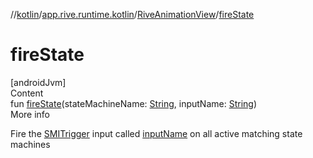 //[kotlin](../../../index.md)/[app.rive.runtime.kotlin](../index.md)/[RiveAnimationView](index.md)/[fireState](fire-state.md)



# fireState  
[androidJvm]  
Content  
fun [fireState](fire-state.md)(stateMachineName: [String](https://kotlinlang.org/api/latest/jvm/stdlib/kotlin/-string/index.html), inputName: [String](https://kotlinlang.org/api/latest/jvm/stdlib/kotlin/-string/index.html))  
More info  


Fire the [SMITrigger](../../app.rive.runtime.kotlin.core/-s-m-i-trigger/index.md) input called [inputName](fire-state.md) on all active matching state machines

  



